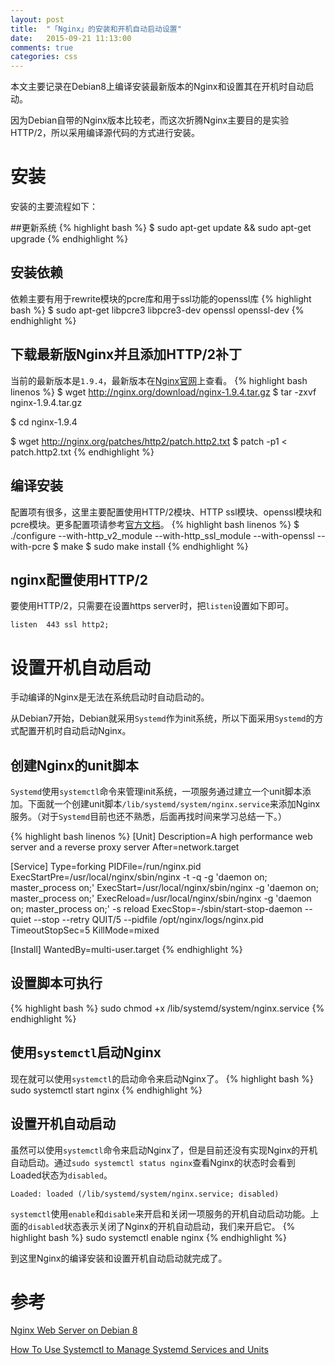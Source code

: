 ```yaml
---
layout: post
title:  "「Nginx」的安装和开机自动启动设置"
date:   2015-09-21 11:13:00
comments: true
categories: css
---
```


本文主要记录在Debian8上编译安装最新版本的Nginx和设置其在开机时自动启动。

因为Debian自带的Nginx版本比较老，而这次折腾Nginx主要目的是实验HTTP/2，所以采用编译源代码的方式进行安装。

# 安装
安装的主要流程如下：

##更新系统
{% highlight bash %}
$ sudo apt-get update && sudo apt-get upgrade
{% endhighlight %}

## 安装依赖
依赖主要有用于rewrite模块的pcre库和用于ssl功能的openssl库
{% highlight bash %}
$ sudo apt-get libpcre3 libpcre3-dev openssl openssl-dev
{% endhighlight %}

## 下载最新版Nginx并且添加HTTP/2补丁
当前的最新版本是`1.9.4`，最新版本在[Nginx官网](http://nginx.org/)上查看。
{% highlight bash linenos %}
$ wget http://nginx.org/download/nginx-1.9.4.tar.gz
$ tar -zxvf nginx-1.9.4.tar.gz

$ cd nginx-1.9.4

$ wget http://nginx.org/patches/http2/patch.http2.txt
$ patch -p1 < patch.http2.txt
{% endhighlight %}

## 编译安装
配置项有很多，这里主要配置使用HTTP/2模块、HTTP ssl模块、openssl模块和pcre模块。更多配置项请参考[官方文档](http://nginx.org/en/docs/configure.html)。
{% highlight bash linenos %}
$ ./configure --with-http_v2_module --with-http_ssl_module --with-openssl --with-pcre
$ make
$ sudo make install
{% endhighlight %}

## nginx配置使用HTTP/2
要使用HTTP/2，只需要在设置https server时，把`listen`设置如下即可。

    listen  443 ssl http2;

# 设置开机自动启动
手动编译的Nginx是无法在系统启动时自动启动的。

从Debian7开始，Debian就采用`Systemd`作为init系统，所以下面采用`Systemd`的方式配置开机时自动启动Nginx。

## 创建Nginx的unit脚本
`Systemd`使用`systemctl`命令来管理init系统，一项服务通过建立一个unit脚本添加。下面就一个创建unit脚本`/lib/systemd/system/nginx.service`来添加Nginx服务。（对于`Systemd`目前也还不熟悉，后面再找时间来学习总结一下。）

{% highlight bash linenos %}
[Unit]
Description=A high performance web server and a reverse proxy server
After=network.target

[Service]
Type=forking
PIDFile=/run/nginx.pid
ExecStartPre=/usr/local/nginx/sbin/nginx -t -q -g 'daemon on; master_process on;'
ExecStart=/usr/local/nginx/sbin/nginx -g 'daemon on; master_process on;'
ExecReload=/usr/local/nginx/sbin/nginx -g 'daemon on; master_process on;' -s reload
ExecStop=-/sbin/start-stop-daemon --quiet --stop --retry QUIT/5 --pidfile /opt/nginx/logs/nginx.pid
TimeoutStopSec=5
KillMode=mixed

[Install]
WantedBy=multi-user.target
{% endhighlight %}

## 设置脚本可执行
{% highlight bash %}
sudo chmod +x /lib/systemd/system/nginx.service
{% endhighlight %}

## 使用`systemctl`启动Nginx
现在就可以使用`systemctl`的启动命令来启动Nginx了。
{% highlight bash %}
sudo systemctl start nginx
{% endhighlight %}

## 设置开机自动启动
虽然可以使用`systemctl`命令来启动Nginx了，但是目前还没有实现Nginx的开机自动启动。通过`sudo systemctl status nginx`查看Nginx的状态时会看到Loaded状态为`disabled`。

    Loaded: loaded (/lib/systemd/system/nginx.service; disabled)

`systemctl`使用`enable`和`disable`来开启和关闭一项服务的开机自动启动功能。上面的`disabled`状态表示关闭了Nginx的开机自动启动，我们来开启它。
{% highlight bash %}
sudo systemctl enable nginx
{% endhighlight %}

到这里Nginx的编译安装和设置开机自动启动就完成了。

# 参考
[Nginx Web Server on Debian 8](https://www.linode.com/docs/websites/nginx/nginx-web-server-debian-8)

[How To Use Systemctl to Manage Systemd Services and Units](https://www.digitalocean.com/community/tutorials/how-to-use-systemctl-to-manage-systemd-services-and-units)
